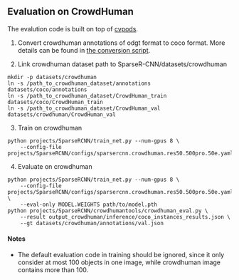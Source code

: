 ## Evaluation on CrowdHuman
The evalution code is built on top of [cvpods](https://github.com/Megvii-BaseDetection/cvpods).


1. Convert crowdhuman annotations of odgt format to coco format. More details can be found in [the conversion script](convert_crowdhuman_to_coco.py).

2. Link crowdhuman dataset path to SparseR-CNN/datasets/crowdhuman
```
mkdir -p datasets/crowdhuman
ln -s /path_to_crowdhuman_dataset/annotations datasets/coco/annotations
ln -s /path_to_crowdhuman_dataset/CrowdHuman_train datasets/coco/CrowdHuman_train
ln -s /path_to_crowdhuman_dataset/CrowdHuman_val datasets/crowdhuman/CrowdHuman_val
```

3. Train on crowdhuman
```
python projects/SparseRCNN/train_net.py --num-gpus 8 \
    --config-file projects/SparseRCNN/configs/sparsercnn.crowdhuman.res50.500pro.50e.yaml
```

4. Evaluate on crowdhuman
```
python projects/SparseRCNN/train_net.py --num-gpus 8 \
    --config-file projects/SparseRCNN/configs/sparsercnn.crowdhuman.res50.500pro.50e.yaml \
    --eval-only MODEL.WEIGHTS path/to/model.pth
python projects/SparseRCNN/crowdhumantools/crowdhuman_eval.py \
    --result output_crowdhuman/inference/coco_instances_results.json \
    --gt datasets/crowdhuman/annotations/val.json
```

#### Notes
- The default evaluation code in training should be ignored, since it only consider at most 100 objects in one image, while crowdhuman image contains more than 100.